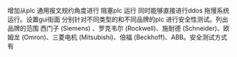 
增加从plc 通用报文规约角度进行 阻塞plc 运行 同时能够直接进行ddos 拖慢系统运行。设置gui街面 分别针对不同类型的和不同品牌的plc 进行安全性测试。列出品牌的范围  西门子 (Siemens)	、罗克韦尔 (Rockwell)、施耐德 (Schneider)、欧姆龙 (Omron)、三菱电机 (Mitsubishi)、倍福 (Beckhoff)、ABB。安全测试方式有 